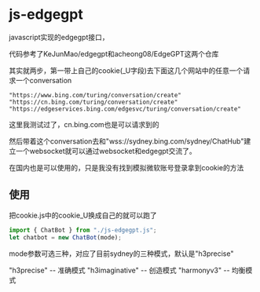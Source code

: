 # js-edgegpt

javascript实现的edgegpt接口，

代码参考了KeJunMao/edgegpt和acheong08/EdgeGPT这两个仓库

其实就两步，第一带上自己的cookie(_U字段)去下面这几个网站中的任意一个请求一个conversation

```
"https://www.bing.com/turing/conversation/create"
"https://cn.bing.com/turing/conversation/create"
"https://edgeservices.bing.com/edgesvc/turing/conversation/create"
```

这里我测试过了，cn.bing.com也是可以请求到的

然后带着这个conversation去和"wss://sydney.bing.com/sydney/ChatHub"建立一个websocket就可以通过websocket和edgegpt交流了。

在国内也是可以使用的，只是我没有找到模拟微软账号登录拿到cookie的方法

## 使用

把cookie.js中的cookie_U换成自己的就可以跑了

```javascript
import { ChatBot } from "./js-edgegpt.js";
let chatbot = new ChatBot(mode);
```

mode参数可选三种，对应了目前sydney的三种模式，默认是"h3precise"

"h3precise" -- 准确模式
"h3imaginative" -- 创造模式
"harmonyv3" -- 均衡模式
